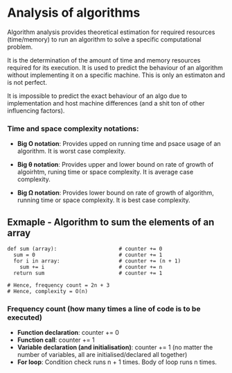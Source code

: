 # Analysis of algorithms
Algorithm analysis provides theoretical estimation for required resources (time/memory) to run an algorithm to solve a specific computational problem.

It is the determination of the amount of time and memory resources required for its execution. It is used to predict the behaviour of an algorithm without implementing it on a specific machine. This is only an estimaton and is not perfect.

It is impossible to predict the exact behaviour of an algo due to implementation and host machine differences (and a shit ton of other influencing factors).

### Time and space complexity notations:

- __Big O notation__: Provides upped on running time and psace usage of an algorithm. It is worst case complexity.

- __Big θ notation__: Provides upper and lower bound on rate of growth of algoirhtm, runing time or space complexity. It is average case complexity.

- __Big Ω notation__: Provides lower bound on rate of growth of algorithm, running time or space complexity. It is best case complexity.


## Exmaple - Algorithm to sum the elements of an array
```
def sum (array):                    # counter += 0
  sum = 0                           # counter += 1
  for i in array:                   # counter += (n + 1)
    sum += i                        # counter += n
  return sum                        # counter += 1

# Hence, frequency count = 2n + 3
# Hence, complexity = O(n)
```

### Frequency count (how many times a line of code is to be executed)
- __Function declaration__: counter += 0
- __Function call__: counter += 1
- __Variable declaration (and initialisation)__: counter += 1 (no matter the number of variables, all are initialised/declared all together)
- __For loop__: Condition check runs n + 1 times. Body of loop runs n times.
 